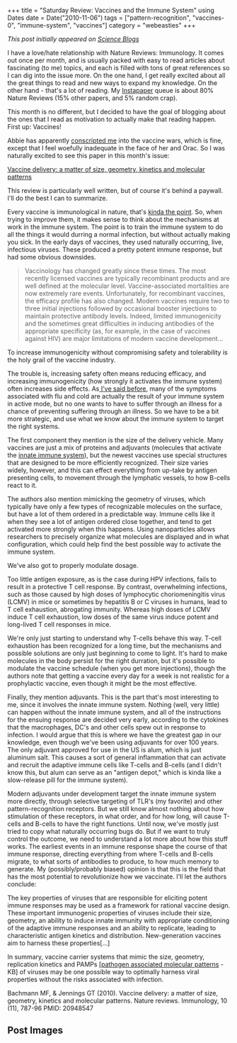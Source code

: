 +++
title = "Saturday Review: Vaccines and the Immune System"
using Dates
date = Date("2010-11-06")
tags = ["pattern-recognition", "vaccines-0", "immune-system", "vaccines"]
category = "webeasties"
+++

_This post initially appeared on [Science Blogs](http://scienceblogs.com/webeasties)_

I have a love/hate relationship with Nature Reviews: Immunology. It comes out once per month, and is usually packed with easy to read articles about fascinating (to me) topics, and each is filled with tons of great references so I can dig into the issue more. On the one hand, I get really excited about all the great things to read and new ways to expand my knowledge. On the other hand - that's a lot of reading. My [Instapaper](http://goo.gl/uCh8J) queue is about 80% Nature Reviews (15% other papers, and 5% random crap).

This month is no different, but I decided to have the goal of blogging about the ones that I read as motivation to actually make that reading happen. First up: Vaccines!

Abbie has apparently [conscripted me](http://scienceblogs.com/erv/2010/11/yay_we_beasties.php) into the vaccine wars, which is fine, except that I feel woefully inadequate in the face of her and Orac. So I was naturally excited to see this paper in this month's issue:

[Vaccine delivery: a matter of size, geometry, kinetics and molecular patterns](http://www.nature.com/nri/journal/v10/n11/full/nri2868.html)

This review is particularly well written, but of course it's behind a paywall. I'll do the best I can to summarize.

Every vaccine is immunological in nature, that's [kinda the point](http://scienceblogs.com/webeasties/2010/11/immune_response_from_start_to.php). So, when trying to improve them, it makes sense to think about the mechanisms at work in the immune system. The point is to train the immune system to do all the things it would durring a normal infection, but without actually making you sick. In the early days of vaccines, they used naturally occurring, live, infectious viruses. These produced a pretty potent immune response, but had some obvious downsides.

> Vaccinology has changed greatly since these times. The most recently licensed vaccines are typically recombinant products and are well defined at the molecular level. Vaccine-associated mortalities are now extremely rare events. Unfortunately, for recombinant vaccines, the efficacy profile has also changed. Modern vaccines require two to three initial injections followed by occasional booster injections to maintain protective antibody levels. Indeed, limited immunogenicity and the sometimes great difficulties in inducing antibodies of the appropriate specificity (as, for example, in the case of vaccines against HIV) are major limitations of modern vaccine development...

To increase immunogenicity without compromising safety and tolerability is the holy grail of the vaccine industry.

The trouble is, increasing safety often means reducing efficacy, and increasing immunogenicity (how strongly it activates the immune system) often increases side effects. As[ I've said before](http://scienceblogs.com/webeasties/2010/11/immune_response_from_start_to_2.php), many of the symptoms associated with flu and cold are actually the result of your immune system in active mode, but no one wants to have to suffer through an illness for a chance of preventing suffering through an illness. So we have to be a bit more strategic, and use what we know about the immune system to target the right systems.

The first component they mention is the size of the delivery vehicle. Many vaccines are just a mix of proteins and adjuvants (molecules that activate the [innate immune system](http://scienceblogs.com/webeasties/2010/11/immune_response_from_start_to_1.php)), but the newest vaccines use special structures that are designed to be more efficiently recognized. Their size varies widely, however, and this can effect everything from up-take by antigen presenting cells, to movement through the lymphatic vessels, to how B-cells react to it.

The authors also mention mimicking the geometry of viruses, which typically have only a few types of recognizable molecules on the surface, but have a lot of them ordered in a predictable way. Immune cells like it when they see a lot of antigen ordered close together, and tend to get activated more strongly when this happens. Using nanoparticles allows researchers to precisely organize what molecules are displayed and in what configuration, which could help find the best possible way to activate the immune system.

We've also got to properly modulate dosage.

Too little antigen exposure, as is the case during HPV infections, fails to result in a protective T cell response. By contrast, overwhelming infections, such as those caused by high doses of lymphocytic choriomeningitis virus (LCMV) in mice or sometimes by hepatitis B or C viruses in humans, lead to T cell exhaustion, abrogating immunity. Whereas high doses of LCMV induce T cell exhaustion, low doses of the same virus induce potent and long-lived T cell responses in mice.

We're only just starting to understand why T-cells behave this way. T-cell exhaustion has been recognized for a long time, but the mechanisms and possible solutions are only just beginning to come to light. It's hard to make molecules in the body persist for the right durration, but it's possible to modulate the vaccine schedule (when you get more injections), though the authors note that getting a vaccine every day for a week is not realistic for a prophylactic vaccine, even though it might be the most effective.

Finally, they mention adjuvants. This is the part that's most interesting to me, since it involves the innate immune system. Nothing (well, very little) can happen without the innate immune system, and all of the instructions for the ensuing response are decided very early, according to the cytokines that the macrophages, DC's and other cells spew out in response to infection. I would argue that this is where we have the greatest gap in our knowledge, even though we've been using adjuvants for over 100 years. The only adjuvant approved for use in the US is alum, which is just aluminum salt. This causes a sort of general inflammation that can activate and recruit the adaptive immune cells like T-cells and B-cells (and I didn't know this, but alum can  serve as an "antigen depot," which is kinda like a slow-release pill for the immune system).

Modern adjuvants under development target the innate immune system more directly, through selective targeting of TLR's (my favorite) and other pattern-recognition receptors. But we still know almost nothing about how stimulation of these receptors, in what order, and for how long, will cause T-cells and B-cells to have the right functions. Until now, we've mostly just tried to copy what naturally occurring bugs do. But if we want to truly control the outcome, we need to understand a lot more about how this stuff works. The earliest events in an immune response shape the course of that immune response, directing everything from where T-cells and B-cells migrate, to what sorts of antibodies to produce, to how much memory to generate. My (possibly/probably biased) opinion is that this is the field that has the most potential to revolutionize how we vaccinate. 
I'll let the authors conclude:

The key properties of viruses that are responsible for eliciting potent immune responses may be used as a framework for rational vaccine design. These important immunogenic properties of viruses include their size, geometry, an ability to induce innate immunity with appropriate conditioning of the adaptive immune responses and an ability to replicate, leading to characteristic antigen kinetics and distribution. New-generation vaccines aim to harness these properties[...]

In summary, vaccine carrier systems that mimic the size, geometry, replication kinetics and PAMPs [[pathogen associated molecular patterns](http://goo.gl/jD4iJ) - KB] of viruses may be one possible way to optimally harness viral properties without the risks associated with infection.

Bachmann MF, & Jennings GT (2010). Vaccine delivery: a matter of size, geometry, kinetics and molecular patterns. Nature reviews. Immunology, 10 (11), 787-96 PMID: 20948547

      
  

 ## Post Images


